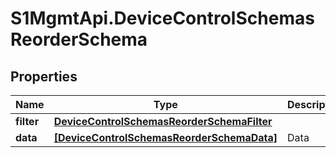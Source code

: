 # S1MgmtApi.DeviceControlSchemasReorderSchema

## Properties
Name | Type | Description | Notes
------------ | ------------- | ------------- | -------------
**filter** | [**DeviceControlSchemasReorderSchemaFilter**](DeviceControlSchemasReorderSchemaFilter.md) |  | 
**data** | [**[DeviceControlSchemasReorderSchemaData]**](DeviceControlSchemasReorderSchemaData.md) | Data | 


